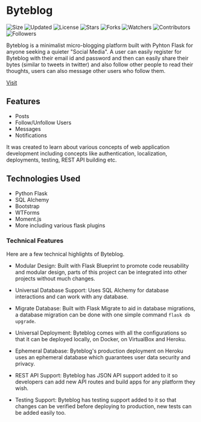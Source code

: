 # Byteblog

![Size](https://img.shields.io/github/repo-size/2kabhishek/Byteblog?style=plastic&color=green&label=Size)
![Updated](https://img.shields.io/github/last-commit/2kabhishek/Byteblog?style=plastic&color=red&label=Updated)
![License](https://img.shields.io/github/license/2kabhishek/Byteblog?style=plastic&color=lightgrey&label=License)
![Stars](https://img.shields.io/github/stars/2kabhishek/Byteblog?style=plastic&color=ffd500&label=Stars)
![Forks](https://img.shields.io/github/forks/2kabhishek/Byteblog?style=plastic&color=brightgreen&label=Forks)
![Watchers](https://img.shields.io/github/watchers/2kabhishek/Byteblog?style=plastic&color=orange&label=Watchers)
![Contributors](https://img.shields.io/github/contributors/2kabhishek/Byteblog?style=plastic&color=ff69b4&label=Contributors)
![Followers](https://img.shields.io/github/followers/2kabhishek?style=plastic&color=blue&label=Followers)

Byteblog is a minimalist micro-blogging platform built with Pyhton Flask for anyone seeking a quieter "Social Media".
A user can easily register for Byteblog with their email id and password and then can easily share their bytes (similar to tweets in twitter) and also follow other people to read their thoughts, users can also message other users who follow them.

[Visit](https://byteblog.herokuapp.com)

## Features

- Posts
- Follow/Unfollow Users
- Messages
- Notifications

It was created to learn about various concepts of web application development including concepts like authentication, localization, deployments, testing, REST API building etc.

## Technologies Used

- Python Flask
- SQL Alchemy
- Bootstrap
- WTForms
- Moment.js
- More including various flask plugins

### Technical Features

Here are a few technical highlights of Byteblog.

- Modular Design:
Built with Flask Blueprint to promote code reusability and modular design, parts of this project can be integrated into other projects without much changes.

- Universal Database Support:
Uses SQL Alchemy for database interactions and can work with any database.

- Migrate Database:
Built with Flask Migrate to aid in database migrations, a database migration can be done with one simple command `flask db upgrade`.

- Universal Deployment:
Byteblog comes with all the configurations so that it can be deployed locally, on Docker, on VirtualBox and Heroku.

- Ephemeral Database:
Byteblog's production deployment on Heroku uses an ephemeral database which guarantees user data security and privacy.

- REST API Support:
Byteblog has JSON API support added to it so developers can add new API routes and build apps for any platform they wish.

- Testing Support:
Byteblog has testing support added to it so that changes can be verified before deploying to production, new tests can be added easily too.

